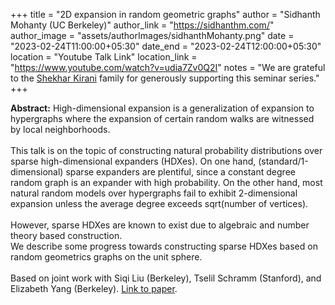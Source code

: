 +++
title = "2D expansion in random geometric graphs"
author = "Sidhanth Mohanty (UC Berkeley)"
author_link = "https://sidhanthm.com/"
author_image = "assets/authorImages/sidhanthMohanty.png"
date = "2023-02-24T11:00:00+05:30"
date_end = "2023-02-24T12:00:00+05:30"
location = "Youtube Talk Link"
location_link = "https://www.youtube.com/watch?v=udia7Zv0Q2I"
notes = "We are grateful to the <a href = "https://www.accel.com/people/shekhar-kirani" target= "_blank">Shekhar Kirani</a> family for generously supporting this seminar series."
+++

<b>Abstract:</b> High-dimensional expansion is a generalization of expansion to hypergraphs where the expansion of 
certain random walks are witnessed by local neighborhoods.
<br><br>
This talk is on the topic of constructing natural probability distributions over sparse high-dimensional 
expanders (HDXes).  On one hand, (standard/1-dimensional) sparse expanders are plentiful, since a constant 
degree random graph is an expander with high probability.  On the other hand, most natural random models over 
hypergraphs fail to exhibit 2-dimensional expansion unless the average degree exceeds sqrt(number of vertices).
<br><br>
However, sparse HDXes are known to exist due to algebraic and number theory based construction.  
We describe some progress towards constructing sparse HDXes based on random geometrics graphs on the unit sphere.
<br><br>
Based on joint work with Siqi Liu (Berkeley), Tselil Schramm (Stanford), and Elizabeth Yang (Berkeley). 
<a href="https://arxiv.org/abs/2210.00158" target ="_blank">Link to paper</a>.
